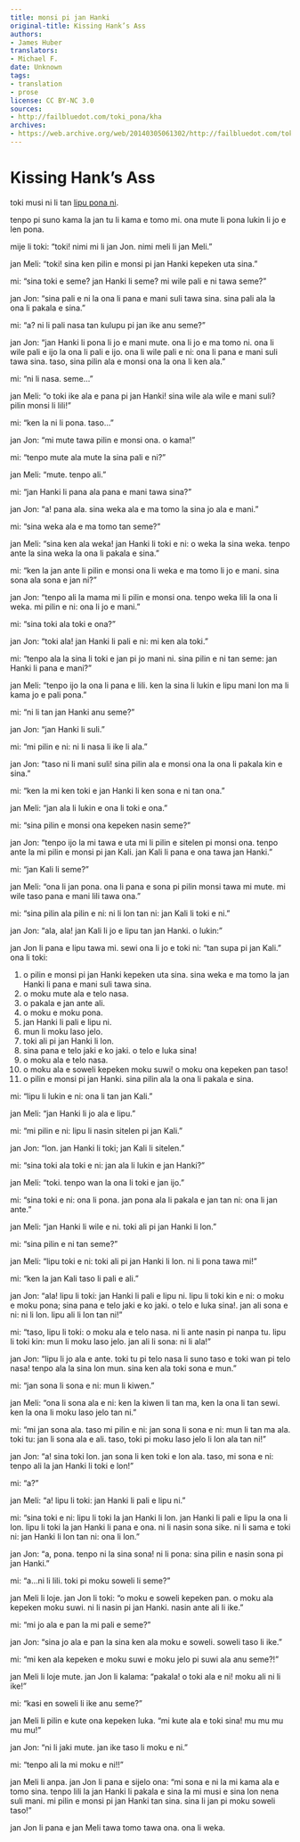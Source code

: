 ```yaml
---
title: monsi pi jan Hanki
original-title: Kissing Hank’s Ass
authors:
- James Huber
translators:
- Michael F.
date: Unknown
tags:
- translation
- prose
license: CC BY-NC 3.0
sources:
- http://failbluedot.com/toki_pona/kha
archives:
- https://web.archive.org/web/20140305061302/http://failbluedot.com/toki_pona/kha
---
```


# Kissing Hank’s Ass

toki musi ni li tan [lipu pona ni](https://web.archive.org/web/20140731090716/http://www.jhuger.com/kissing-hanks-ass).

tenpo pi suno kama la jan tu li kama e tomo mi. ona mute li pona lukin li jo e len pona.

mije li toki: “toki! nimi mi li jan Jon. nimi meli li jan Meli.”

jan Meli: “toki! sina ken pilin e monsi pi jan Hanki kepeken uta sina.”

mi: “sina toki e seme? jan Hanki li seme? mi wile pali e ni tawa seme?”

jan Jon: “sina pali e ni la ona li pana e mani suli tawa sina. sina pali ala la ona li pakala e sina.”

mi: “a? ni li pali nasa tan kulupu pi jan ike anu seme?”

jan Jon: “jan Hanki li pona li jo e mani mute. ona li jo e ma tomo ni. ona li wile pali e ijo la ona li pali e ijo. ona li wile pali e ni: ona li pana e mani suli tawa sina. taso, sina pilin ala e monsi ona la ona li ken ala.”

mi: “ni li nasa. seme…”

jan Meli: “o toki ike ala e pana pi jan Hanki! sina wile ala wile e mani suli? pilin monsi li lili!”

mi: “ken la ni li pona. taso…”

jan Jon: “mi mute tawa pilin e monsi ona. o kama!”

mi: “tenpo mute ala mute la sina pali e ni?”

jan Meli: “mute. tenpo ali.”

mi: “jan Hanki li pana ala pana e mani tawa sina?”

jan Jon: “a! pana ala. sina weka ala e ma tomo la sina jo ala e mani.”

mi: “sina weka ala e ma tomo tan seme?”

jan Meli: “sina ken ala weka! jan Hanki li toki e ni: o weka la sina weka. tenpo ante la sina weka la ona li pakala e sina.”

mi: “ken la jan ante li pilin e monsi ona li weka e ma tomo li jo e mani. sina sona ala sona e jan ni?”

jan Jon: “tenpo ali la mama mi li pilin e monsi ona. tenpo weka lili la ona li weka. mi pilin e ni: ona li jo e mani.”

mi: “sina toki ala toki e ona?”

jan Jon: “toki ala! jan Hanki li pali e ni: mi ken ala toki.”

mi: “tenpo ala la sina li toki e jan pi jo mani ni. sina pilin e ni tan seme: jan Hanki li pana e mani?”

jan Meli: “tenpo ijo la ona li pana e lili. ken la sina li lukin e lipu mani lon ma li kama jo e pali pona.”

mi: “ni li tan jan Hanki anu seme?”

jan Jon: “jan Hanki li suli.”

mi: “mi pilin e ni: ni li nasa li ike li ala.”

jan Jon: “taso ni li mani suli! sina pilin ala e monsi ona la ona li pakala kin e sina.”

mi: “ken la mi ken toki e jan Hanki li ken sona e ni tan ona.”

jan Meli: “jan ala li lukin e ona li toki e ona.”

mi: “sina pilin e monsi ona kepeken nasin seme?”

jan Jon: “tenpo ijo la mi tawa e uta mi li pilin e sitelen pi monsi ona. tenpo ante la mi pilin e monsi pi jan Kali. jan Kali li pana e ona tawa jan Hanki.”

mi: “jan Kali li seme?”

jan Meli: “ona li jan pona. ona li pana e sona pi pilin monsi tawa mi mute. mi wile taso pana e mani lili tawa ona.”

mi: “sina pilin ala pilin e ni: ni li lon tan ni: jan Kali li toki e ni.”

jan Jon: “ala, ala! jan Kali li jo e lipu tan jan Hanki. o lukin:”

jan Jon li pana e lipu tawa mi. sewi ona li jo e toki ni: “tan supa pi jan Kali.” ona li toki:

1. o pilin e monsi pi jan Hanki kepeken uta sina. sina weka e ma tomo la jan Hanki li pana e mani suli tawa sina.
2.  o moku mute ala e telo nasa.
3.  o pakala e jan ante ali.
4.  o moku e moku pona.
5.  jan Hanki li pali e lipu ni.
6.  mun li moku laso jelo.
7.  toki ali pi jan Hanki li lon.
8.  sina pana e telo jaki e ko jaki. o telo e luka sina!
9.  o moku ala e telo nasa.
10. o moku ala e soweli kepeken moku suwi! o moku ona kepeken pan taso!
11. o pilin e monsi pi jan Hanki. sina pilin ala la ona li pakala e sina. 

mi: “lipu li lukin e ni: ona li tan jan Kali.”

jan Meli: “jan Hanki li jo ala e lipu.”

mi: “mi pilin e ni: lipu li nasin sitelen pi jan Kali.”

jan Jon: “lon. jan Hanki li toki; jan Kali li sitelen.”

mi: “sina toki ala toki e ni: jan ala li lukin e jan Hanki?”

jan Meli: “toki. tenpo wan la ona li toki e jan ijo.”

mi: “sina toki e ni: ona li pona. jan pona ala li pakala e jan tan ni: ona li jan ante.”

jan Meli: “jan Hanki li wile e ni. toki ali pi jan Hanki li lon.”

mi: “sina pilin e ni tan seme?”

jan Meli: “lipu toki e ni: toki ali pi jan Hanki li lon. ni li pona tawa mi!”

mi: “ken la jan Kali taso li pali e ali.”

jan Jon: “ala! lipu li toki: jan Hanki li pali e lipu ni. lipu li toki kin e ni: o moku e moku pona; sina pana e telo jaki e ko jaki. o telo e luka sina!. jan ali sona e ni: ni li lon. lipu ali li lon tan ni!”

mi: “taso, lipu li toki: o moku ala e telo nasa. ni li ante nasin pi nanpa tu. lipu li toki kin: mun li moku laso jelo. jan ali li sona: ni li ala!”

jan Jon: “lipu li jo ala e ante. toki tu pi telo nasa li suno taso e toki wan pi telo nasa! tenpo ala la sina lon mun. sina ken ala toki sona e mun.”

mi: “jan sona li sona e ni: mun li kiwen.”

jan Meli: “ona li sona ala e ni: ken la kiwen li tan ma, ken la ona li tan sewi. ken la ona li moku laso jelo tan ni.”

mi: “mi jan sona ala. taso mi pilin e ni: jan sona li sona e ni: mun li tan ma ala. toki tu: jan li sona ala e ali. taso, toki pi moku laso jelo li lon ala tan ni!”

jan Jon: “a! sina toki lon. jan sona li ken toki e lon ala. taso, mi sona e ni: tenpo ali la jan Hanki li toki e lon!”

mi: “a?”

jan Meli: “a! lipu li toki: jan Hanki li pali e lipu ni.”

mi: “sina toki e ni: lipu li toki la jan Hanki li lon. jan Hanki li pali e lipu la ona li lon. lipu li toki la jan Hanki li pana e ona. ni li nasin sona sike. ni li sama e toki ni: jan Hanki li lon tan ni: ona li lon.”

jan Jon: “a, pona. tenpo ni la sina sona! ni li pona: sina pilin e nasin sona pi jan Hanki.”

mi: “a…ni li lili. toki pi moku soweli li seme?”

jan Meli li loje. jan Jon li toki: “o moku e soweli kepeken pan. o moku ala kepeken moku suwi. ni li nasin pi jan Hanki. nasin ante ali li ike.”

mi: “mi jo ala e pan la mi pali e seme?”

jan Jon: “sina jo ala e pan la sina ken ala moku e soweli. soweli taso li ike.”

mi: “mi ken ala kepeken e moku suwi e moku jelo pi suwi ala anu seme?!”

jan Meli li loje mute. jan Jon li kalama: “pakala! o toki ala e ni! moku ali ni li ike!”

mi: “kasi en soweli li ike anu seme?”

jan Meli li pilin e kute ona kepeken luka. “mi kute ala e toki sina! mu mu mu mu mu!”

jan Jon: “ni li jaki mute. jan ike taso li moku e ni.”

mi: “tenpo ali la mi moku e ni!!”

jan Meli li anpa. jan Jon li pana e sijelo ona: “mi sona e ni la mi kama ala e tomo sina. tenpo lili la jan Hanki li pakala e sina la mi musi e sina lon nena suli mani. mi pilin e monsi pi jan Hanki tan sina. sina li jan pi moku soweli taso!”

jan Jon li pana e jan Meli tawa tomo tawa ona. ona li weka.
